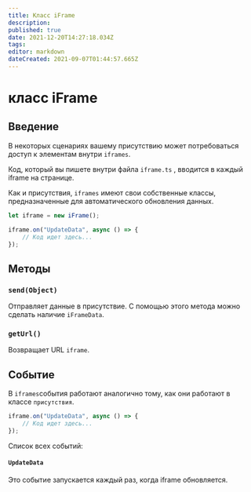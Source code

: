 ```yaml
---
title: Класс iFrame
description:
published: true
date: 2021-12-20T14:27:18.034Z
tags:
editor: markdown
dateCreated: 2021-09-07T01:44:57.665Z
---
```


# класс iFrame

## Введение

В некоторых сценариях вашему присутствию может потребоваться доступ к элементам внутри `iframes`.

Код, который вы пишете внутри файла `iframe.ts` , вводится в каждый iframe на странице.

Как и присутствия, `iframes` имеют свои собственные классы, предназначенные для автоматического обновления данных.

```ts
let iframe = new iFrame();

iframe.on("UpdateData", async () => {
    // Код идет здесь...
});
```

## Методы

### `send(Object)`
Отправляет данные в присутствие. С помощью этого метода можно сделать наличие `iFrameData`.

### `getUrl()`
Возвращает URL `iframe`.

## Событие
В `iframes`события работают аналогично тому, как они работают в классе `присутствия`.

```ts
iframe.on("UpdateData", async () => {
    // Код идет здесь...
});
```

Список всех событий:

#### `UpdateData`

Это событие запускается каждый раз, когда iframe обновляется.

